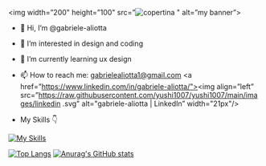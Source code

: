 <p align=”center”>

<img width=”200" height=”100" src=”![copertina](https://github.com/gabriele-aliotta/gabriele-aliotta/assets/129871222/1b44ddc0-0955-4d9c-b59d-0d905675cf64)
" alt=”my banner”>

</p>

- 👋 Hi, I’m @gabriele-aliotta
- 👀 I’m interested in design and coding
- 🌱 I’m currently learning ux design
- 📫 How to reach me: gabrielealiotta1@gmail.com
<a href=”https://www.linkedin.com/in/gabriele-aliotta/"><img align=”left” src=”https://raw.githubusercontent.com/yushi1007/yushi1007/main/images/linkedin .svg" alt="gabriele-aliotta | LinkedIn” width="21px"/></a>

- My Skills 👇

[![My Skills](https://skillicons.dev/icons?i=html,css,js,vscode,figma,ai,ps)](https://skillicons.dev)

[![Top Langs](https://github-readme-stats.vercel.app/api/top-langs/?username=anuraghazra&layout=donut)](https://github.com/anuraghazra/github-readme-stats)
[![Anurag's GitHub stats](https://github-readme-stats.vercel.app/api?username=gabriele-aliotta&show_icons=true&theme=standard)](https://github.com/anuraghazra/github-readme-stats)

